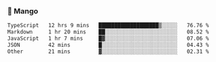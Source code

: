 ### 🥭 Mango

<!--START_SECTION:waka-->

```txt
TypeScript   12 hrs 9 mins   ███████████████████▒░░░░░   76.76 %
Markdown     1 hr 20 mins    ██░░░░░░░░░░░░░░░░░░░░░░░   08.52 %
JavaScript   1 hr 7 mins     █▓░░░░░░░░░░░░░░░░░░░░░░░   07.06 %
JSON         42 mins         █░░░░░░░░░░░░░░░░░░░░░░░░   04.43 %
Other        21 mins         ▓░░░░░░░░░░░░░░░░░░░░░░░░   02.31 %
```

<!--END_SECTION:waka-->
